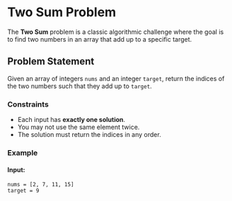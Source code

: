 # Two Sum Problem

The **Two Sum** problem is a classic algorithmic challenge where the goal is to find two numbers in an array that add up to a specific target.

## Problem Statement

Given an array of integers `nums` and an integer `target`, return the indices of the two numbers such that they add up to `target`.

### Constraints

- Each input has **exactly one solution**.
- You may not use the same element twice.
- The solution must return the indices in any order.

### Example

#### Input:

```plaintext
nums = [2, 7, 11, 15]
target = 9
```
